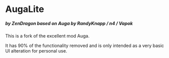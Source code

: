 # AugaLite
##### by ZenDragon based on Auga by RandyKnapp / n4 / Vapok

This is a fork of the excellent mod Auga.

It has 90% of the functionality removed and is only intended as a very basic UI alteration for personal use.
